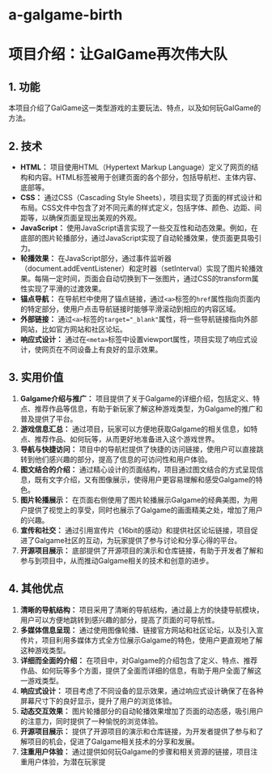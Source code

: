 # a-galgame-birth
# 项目介绍：让GalGame再次伟大队

## 1. 功能
本项目介绍了GalGame这一类型游戏的主要玩法、特点，以及如何玩GalGame的方法。

## 2. 技术
- **HTML：** 项目使用HTML（Hypertext Markup Language）定义了网页的结构和内容。HTML标签被用于创建页面的各个部分，包括导航栏、主体内容、底部等。
- **CSS：** 通过CSS（Cascading Style Sheets），项目实现了页面的样式设计和布局。CSS文件中包含了对不同元素的样式定义，包括字体、颜色、边距、间距等，以确保页面呈现出美观的外观。
- **JavaScript：** 使用JavaScript语言实现了一些交互性和动态效果。例如，在底部的图片轮播部分，通过JavaScript实现了自动轮播效果，使页面更具吸引力。
- **轮播效果：** 在JavaScript部分，通过事件监听器（document.addEventListener）和定时器（setInterval）实现了图片轮播效果。每隔一定时间，页面会自动切换到下一张图片，通过CSS的transform属性实现了平滑的过渡效果。
- **锚点导航：** 在导航栏中使用了锚点链接，通过`<a>`标签的`href`属性指向页面内的特定部分，使用户点击导航链接时能够平滑滚动到相应的内容区域。
- **外部链接：** 通过`<a>`标签的`target="_blank"`属性，将一些导航链接指向外部网站，比如官方网站和社区论坛。
- **响应式设计：** 通过在`<meta>`标签中设置viewport属性，项目实现了响应式设计，使网页在不同设备上有良好的显示效果。

## 3. 实用价值
1. **Galgame介绍与推广：** 项目提供了关于Galgame的详细介绍，包括定义、特点、推荐作品等信息，有助于新玩家了解这种游戏类型，为Galgame的推广和普及提供了平台。
2. **游戏信息汇总：** 通过项目，玩家可以方便地获取Galgame的相关信息，如特点、推荐作品、如何玩等，从而更好地准备进入这个游戏世界。
3. **导航与快捷访问：** 项目中的导航栏提供了快捷的访问链接，使用户可以直接跳转到他们感兴趣的部分，提高了信息的可访问性和用户体验。
4. **图文结合的介绍：** 通过精心设计的页面结构，项目通过图文结合的方式呈现信息，既有文字介绍，又有图像展示，使得用户更容易理解和感受Galgame的特色。
5. **图片轮播展示：** 在页面右侧使用了图片轮播展示Galgame的经典美图，为用户提供了视觉上的享受，同时也展示了Galgame的画面精美之处，增加了用户的兴趣。
6. **宣传和社交：** 通过引用宣传片《16bit的感动》和提供社区论坛链接，项目促进了Galgame社区的互动，为玩家提供了参与讨论和分享心得的平台。
7. **开源项目展示：** 底部提供了开源项目的演示和仓库链接，有助于开发者了解和参与到项目中，从而推动Galgame相关的技术和创意的进步。

## 4. 其他优点
1. **清晰的导航结构：** 项目采用了清晰的导航结构，通过最上方的快捷导航模块，用户可以方便地跳转到感兴趣的部分，提高了页面的可导航性。
2. **多媒体信息呈现：** 通过使用图像轮播、链接官方网站和社区论坛，以及引入宣传片，项目利用多媒体方式全方位展示Galgame的特色，使用户更直观地了解这种游戏类型。
3. **详细而全面的介绍：** 在项目中，对Galgame的介绍包含了定义、特点、推荐作品、如何玩等多个方面，提供了全面而详细的信息，有助于用户全面了解这一游戏类型。
4. **响应式设计：** 项目考虑了不同设备的显示效果，通过响应式设计确保了在各种屏幕尺寸下的良好显示，提升了用户的浏览体验。
5. **动态交互效果：** 图片轮播部分的自动轮播效果增加了页面的动态感，吸引用户的注意力，同时提供了一种愉悦的浏览体验。
6. **开源项目展示：** 提供了开源项目的演示和仓库链接，为开发者提供了参与和了解项目的机会，促进了Galgame相关技术的分享和发展。
7. **注重用户体验：** 通过提供如何玩Galgame的步骤和相关资源的链接，项目注重用户体验，为潜在玩家提
